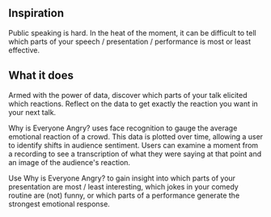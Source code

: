## Inspiration
Public speaking is hard. In the heat of the moment, it can be difficult to tell which parts of your speech / presentation / performance is most or least effective.

## What it does
Armed with the power of data, discover which parts of your talk elicited which reactions. Reflect on the data to get exactly the reaction you want in your next talk.

Why is Everyone Angry? uses face recognition to gauge the average emotional reaction of a crowd. This data is plotted over time, allowing a user to identify shifts in audience sentiment. Users can examine a moment from a recording to see a transcription of what they were saying at that point and an image of the audience's reaction.

Use Why is Everyone Angry? to gain insight into which parts of your presentation are most / least interesting, which jokes in your comedy routine are (not) funny, or which parts of a performance generate the strongest emotional response.
